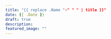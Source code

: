 ```yaml
---
title: "{{ replace .Name "-" " " | title }}"
date: {{ .Date }}
draft: true
description:
featured_image: ""
---
```


